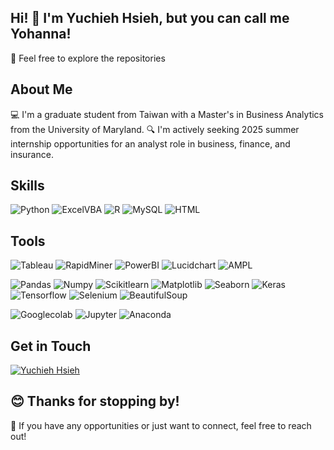 ## Hi! 👋 I'm Yuchieh Hsieh, but you can call me Yohanna!
 🚀 Feel free to explore the repositories

## About Me
💻 I'm a graduate student from Taiwan with a Master's in Business Analytics from the University of Maryland.
🔍 I'm actively seeking 2025 summer internship opportunities for an analyst role in business, finance, and insurance.

## Skills
![Python](https://img.shields.io/badge/-Python-3776AB?style=flat&logo=python&logoColor=white)
![ExcelVBA](https://img.shields.io/badge/-ExcelVBA-green?style=flat&logo=excel&logoColor=white)
![R](https://img.shields.io/badge/-R-276DC3?style=flat&logo=r&logoColor=white)
![MySQL](https://img.shields.io/badge/-MySQL-4479A1?style=flat&logo=mysql&logoColor=white)
![HTML](https://img.shields.io/badge/-HTML-E34F26?style=flat&logo=html5&logoColor=white)

## Tools
![Tableau](https://img.shields.io/badge/-Tableau-lightblue?style=flat&logoColor=white)
![RapidMiner](https://img.shields.io/badge/-RapidMiner-009688?style=flat&logoColor=white)
![PowerBI](https://img.shields.io/badge/-PowerBI-orange?style=flat&logoColor=white)
![Lucidchart](https://img.shields.io/badge/-Lucidchart-FF6600?style=flat&logoColor=white)
![AMPL](https://img.shields.io/badge/-AMPL-black?style=flat&logoColor=white)

![Pandas](https://img.shields.io/badge/-Pandas-150458?style=flat&logo=pandas&logoColor=white)
![Numpy](https://img.shields.io/badge/-Numpy-013243?style=flat&logo=numpy&logoColor=white)
![Scikitlearn](https://img.shields.io/badge/-Scikitlearn-F7931E?style=flat&logo=scikitlearn&logoColor=white)
![Matplotlib](https://img.shields.io/badge/-Matplotlib-004E81?style=flat&logo=matplotlib&logoColor=white)
![Seaborn](https://img.shields.io/badge/-Seaborn-041E42?style=flat&logo=seaborn&logoColor=white)
![Keras](https://img.shields.io/badge/-Keras-D00000?style=flat&logo=keras&logoColor=white)
![Tensorflow](https://img.shields.io/badge/-Tensorflow-FF6F00?style=flat&logo=tensorflow&logoColor=white)
![Selenium](https://img.shields.io/badge/-Selenium-43B02A?style=flat&logo=selenium&logoColor=white)
![BeautifulSoup](https://img.shields.io/badge/-BeautifulSoup-0082F0?style=flat&logo=beautifulSoup&logoColor=white)

![Googlecolab](https://img.shields.io/badge/-Google%20Colab-F9AB00?style=flat&logo=googlecolab&logoColor=white)
![Jupyter](https://img.shields.io/badge/-Jupyter-F37626?style=flat&logo=Jupyter&logoColor=white)
![Anaconda](https://img.shields.io/badge/-Anaconda-44A833?style=flat&logo=anaconda&logoColor=white)

## Get in Touch
 [![Yuchieh Hsieh](https://img.shields.io/badge/-Yuchieh%20Hsieh-blue?style=flat&logo=linkedin&logoColor=white)](https://www.linkedin.com/in/yohanna-hsieh/)

## 😊 Thanks for stopping by!
 
🤝 If you have any opportunities or just want to connect, feel free to reach out!
<!--
**cokeaholic3981/cokeaholic3981** is a ✨ _special_ ✨ repository because its `README.md` (this file) appears on your GitHub profile.

Here are some ideas to get you started:

- 🔭 I’m currently working on ...
- 🌱 I’m currently learning ...
- 👯 I’m looking to collaborate on ...
- 🤔 I’m looking for help with ...
- 💬 Ask me about ...
- 📫 How to reach me: ...
- 😄 Pronouns: ...
- ⚡ Fun fact: ...
-->
